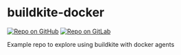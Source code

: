 # buildkite-docker
[![Repo on GitHub](https://img.shields.io/badge/repo-GitHub-3D76C2.svg)](https://github.com/mauodias/buildkite_docker)
[![Repo on GitLab](https://img.shields.io/badge/repo-GitLab-6C488A.svg)](https://gitlab.com/mauodias/buildkite_docker)

Example repo to explore using buildkite with docker agents

